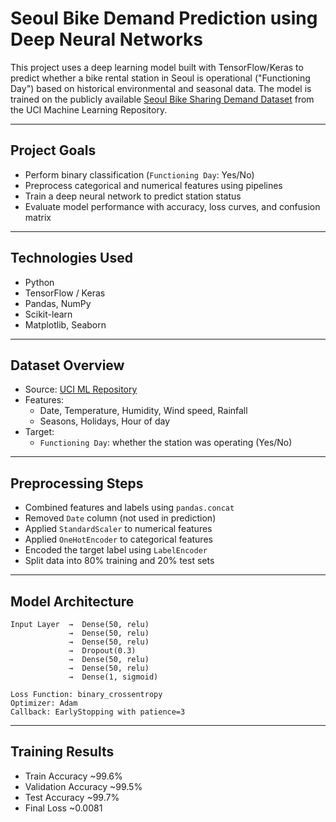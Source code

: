 # Seoul Bike Demand Prediction using Deep Neural Networks

This project uses a deep learning model built with TensorFlow/Keras to predict whether a bike rental station in Seoul is operational ("Functioning Day") based on historical environmental and seasonal data. The model is trained on the publicly available [Seoul Bike Sharing Demand Dataset](https://archive.ics.uci.edu/ml/datasets/Seoul+Bike+Sharing+Demand) from the UCI Machine Learning Repository.

---

## Project Goals

- Perform binary classification (`Functioning Day`: Yes/No)
- Preprocess categorical and numerical features using pipelines
- Train a deep neural network to predict station status
- Evaluate model performance with accuracy, loss curves, and confusion matrix

---

## Technologies Used

- Python 
- TensorFlow / Keras
- Pandas, NumPy
- Scikit-learn
- Matplotlib, Seaborn

---

## Dataset Overview

- Source: [UCI ML Repository](https://archive.ics.uci.edu/ml/datasets/Seoul+Bike+Sharing+Demand)
- Features:
  - Date, Temperature, Humidity, Wind speed, Rainfall
  - Seasons, Holidays, Hour of day
- Target:
  - `Functioning Day`: whether the station was operating (Yes/No)

---

## Preprocessing Steps

- Combined features and labels using `pandas.concat`
- Removed `Date` column (not used in prediction)
- Applied `StandardScaler` to numerical features
- Applied `OneHotEncoder` to categorical features
- Encoded the target label using `LabelEncoder`
- Split data into 80% training and 20% test sets

---

## Model Architecture
```text
Input Layer  →  Dense(50, relu)
             →  Dense(50, relu)
             →  Dense(50, relu)
             →  Dropout(0.3)
             →  Dense(50, relu)
             →  Dense(50, relu)
             →  Dense(1, sigmoid)

Loss Function: binary_crossentropy
Optimizer: Adam
Callback: EarlyStopping with patience=3
```
---
## Training Results

- Train Accuracy	~99.6%
- Validation Accuracy	~99.5%
- Test Accuracy	~99.7%
- Final Loss	~0.0081
